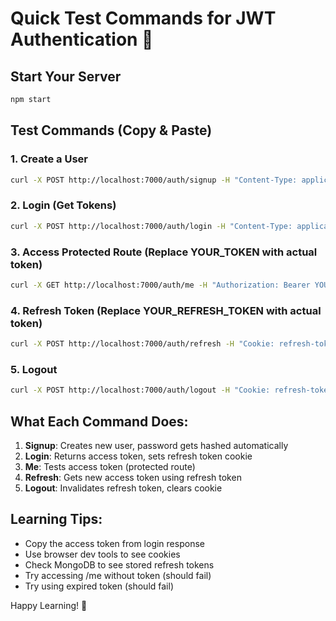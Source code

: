 # Quick Test Commands for JWT Authentication 🚀

## Start Your Server
```bash
npm start
```

## Test Commands (Copy & Paste)

### 1. Create a User
```bash
curl -X POST http://localhost:7000/auth/signup -H "Content-Type: application/json" -d "{\"name\":\"john\",\"email\":\"john@example.com\",\"password\":\"password123\"}"
```

### 2. Login (Get Tokens)
```bash
curl -X POST http://localhost:7000/auth/login -H "Content-Type: application/json" -d "{\"email\":\"john@example.com\",\"password\":\"password123\"}"
```

### 3. Access Protected Route (Replace YOUR_TOKEN with actual token)
```bash
curl -X GET http://localhost:7000/auth/me -H "Authorization: Bearer YOUR_TOKEN_HERE"
```

### 4. Refresh Token (Replace YOUR_REFRESH_TOKEN with actual token)
```bash
curl -X POST http://localhost:7000/auth/refresh -H "Cookie: refresh-token=YOUR_REFRESH_TOKEN_HERE"
```

### 5. Logout
```bash
curl -X POST http://localhost:7000/auth/logout -H "Cookie: refresh-token=YOUR_REFRESH_TOKEN_HERE"
```

## What Each Command Does:

1. **Signup**: Creates new user, password gets hashed automatically
2. **Login**: Returns access token, sets refresh token cookie
3. **Me**: Tests access token (protected route)
4. **Refresh**: Gets new access token using refresh token
5. **Logout**: Invalidates refresh token, clears cookie

## Learning Tips:
- Copy the access token from login response
- Use browser dev tools to see cookies
- Check MongoDB to see stored refresh tokens
- Try accessing /me without token (should fail)
- Try using expired token (should fail)

Happy Learning! 🎉
